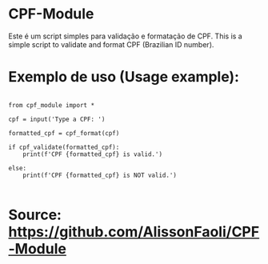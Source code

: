 # CPF-Module
Este é um script simples para validação e formatação de CPF.
This is a simple script to validate and format CPF (Brazilian ID number).


# Exemplo de uso (Usage example):

<pre>
<code>
from cpf_module import *

cpf = input('Type a CPF: ')

formatted_cpf = cpf_format(cpf)

if cpf_validate(formatted_cpf):
    print(f'CPF {formatted_cpf} is valid.')

else:
    print(f'CPF {formatted_cpf} is NOT valid.')
</code>
</pre>

# Source: https://github.com/AlissonFaoli/CPF-Module
